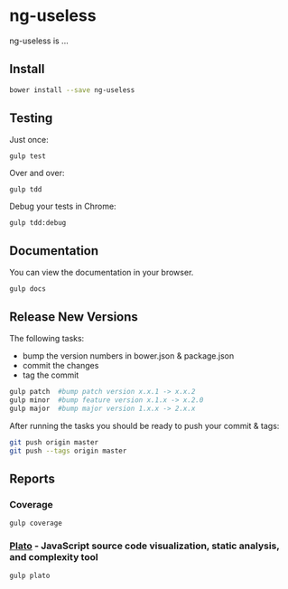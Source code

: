 # ng-useless

ng-useless is ...

## Install

```bash
bower install --save ng-useless
```

## Testing

Just once:

```
gulp test
```

Over and over:

```
gulp tdd
```

Debug your tests in Chrome:

```
gulp tdd:debug
```

## Documentation

You can view the documentation in your browser.

```
gulp docs
```

## Release New Versions

The following tasks:

* bump the version numbers in bower.json & package.json
* commit the changes
* tag the commit

```bash
gulp patch  #bump patch version x.x.1 -> x.x.2
gulp minor  #bump feature version x.1.x -> x.2.0
gulp major  #bump major version 1.x.x -> 2.x.x
```

After running the tasks you should be ready to push your commit & tags:

```bash
git push origin master
git push --tags origin master
```

## Reports

### Coverage

```
gulp coverage
```

### [Plato](https://github.com/es-analysis/plato) - JavaScript source code visualization, static analysis, and complexity tool

```
gulp plato
```
